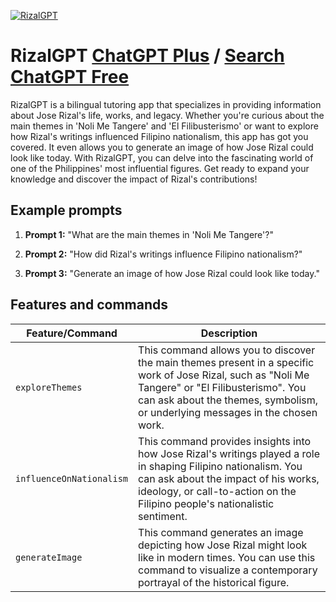 
[![RizalGPT](https://files.oaiusercontent.com/file-uMvk0iZ7HlcgSTDd7wewdl05?se=2123-10-18T06%3A11%3A44Z&sp=r&sv=2021-08-06&sr=b&rscc=max-age%3D31536000%2C%20immutable&rscd=attachment%3B%20filename%3Drizal.jpeg&sig=J7VG8f4JLIIUOF3Zr4WFGxCKu90jGqhcogpOIVtnc%2BY%3D)](https://chat.openai.com/g/g-Cq8y6iyFi-rizalgpt)

# RizalGPT [ChatGPT Plus](https://chat.openai.com/g/g-Cq8y6iyFi-rizalgpt) / [Search ChatGPT Free](https://gptcall.net/index.html#/?search=RizalGPT)

RizalGPT is a bilingual tutoring app that specializes in providing information about Jose Rizal's life, works, and legacy. Whether you're curious about the main themes in 'Noli Me Tangere' and 'El Filibusterismo' or want to explore how Rizal's writings influenced Filipino nationalism, this app has got you covered. It even allows you to generate an image of how Jose Rizal could look like today. With RizalGPT, you can delve into the fascinating world of one of the Philippines' most influential figures. Get ready to expand your knowledge and discover the impact of Rizal's contributions!

## Example prompts

1. **Prompt 1:** "What are the main themes in 'Noli Me Tangere'?"

2. **Prompt 2:** "How did Rizal's writings influence Filipino nationalism?"

3. **Prompt 3:** "Generate an image of how Jose Rizal could look like today."


## Features and commands

| Feature/Command | Description |
| --- | --- |
| `exploreThemes` | This command allows you to discover the main themes present in a specific work of Jose Rizal, such as "Noli Me Tangere" or "El Filibusterismo". You can ask about the themes, symbolism, or underlying messages in the chosen work. |
| `influenceOnNationalism` | This command provides insights into how Jose Rizal's writings played a role in shaping Filipino nationalism. You can ask about the impact of his works, ideology, or call-to-action on the Filipino people's nationalistic sentiment. |
| `generateImage` | This command generates an image depicting how Jose Rizal might look like in modern times. You can use this command to visualize a contemporary portrayal of the historical figure. |



